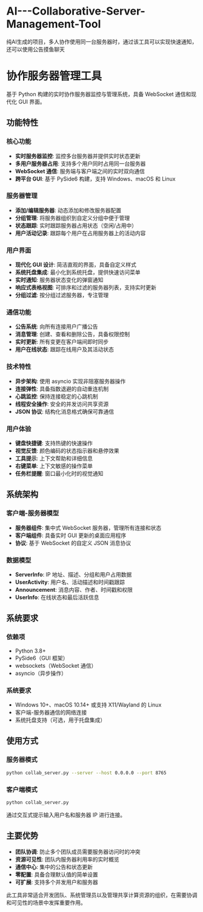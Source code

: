 # AI---Collaborative-Server-Management-Tool
纯AI生成的项目，多人协作使用同一台服务器时，通过该工具可以实现快速通知，还可以使用公告摸鱼聊天

# 协作服务器管理工具

基于 Python 构建的实时协作服务器监控与管理系统，具备 WebSocket 通信和现代化 GUI 界面。

## 功能特性

### 核心功能
- **实时服务器监控**: 监控多台服务器并提供实时状态更新
- **多用户服务器占用**: 支持多个用户同时占用同一台服务器
- **WebSocket 通信**: 服务端与客户端之间的实时双向通信
- **跨平台 GUI**: 基于 PySide6 构建，支持 Windows、macOS 和 Linux

### 服务器管理
- **添加/编辑服务器**: 动态添加和修改服务器配置
- **分组管理**: 将服务器组织到自定义分组中便于管理
- **状态跟踪**: 实时跟踪服务器占用状态（空闲/占用中）
- **用户活动记录**: 跟踪每个用户在占用服务器上的活动内容

### 用户界面
- **现代化 GUI 设计**: 简洁直观的界面，具备自定义样式
- **系统托盘集成**: 最小化到系统托盘，提供快速访问菜单
- **实时通知**: 服务器状态变化的弹窗通知
- **响应式表格视图**: 可排序和过滤的服务器列表，支持实时更新
- **分组过滤**: 按分组过滤服务器，专注管理

### 通信功能
- **公告系统**: 向所有连接用户广播公告
- **消息管理**: 创建、查看和删除公告，具备权限控制
- **实时更新**: 所有变更在客户端间即时同步
- **用户在线状态**: 跟踪在线用户及其活动状态

### 技术特性
- **异步架构**: 使用 asyncio 实现非阻塞服务器操作
- **连接弹性**: 具备指数退避的自动重连机制
- **心跳监控**: 保持连接稳定的心跳机制
- **线程安全操作**: 安全的并发访问共享资源
- **JSON 协议**: 结构化消息格式确保可靠通信

### 用户体验
- **键盘快捷键**: 支持热键的快速操作
- **视觉反馈**: 颜色编码的状态指示器和悬停效果
- **工具提示**: 上下文帮助和详细信息
- **右键菜单**: 上下文敏感的操作菜单
- **任务栏提醒**: 窗口最小化时的视觉通知

## 系统架构

### 客户端-服务器模型
- **服务器组件**: 集中式 WebSocket 服务器，管理所有连接和状态
- **客户端组件**: 具备实时 GUI 更新的桌面应用程序
- **协议**: 基于 WebSocket 的自定义 JSON 消息协议

### 数据模型
- **ServerInfo**: IP 地址、描述、分组和用户占用数据
- **UserActivity**: 用户名、活动描述和时间戳跟踪
- **Announcement**: 消息内容、作者、时间戳和权限
- **UserInfo**: 在线状态和最后活跃信息

## 系统要求

### 依赖项
- Python 3.8+
- PySide6（GUI 框架）
- websockets（WebSocket 通信）
- asyncio（异步操作）

### 系统要求
- Windows 10+、macOS 10.14+ 或支持 X11/Wayland 的 Linux
- 客户端-服务器通信的网络连接
- 系统托盘支持（可选，用于托盘集成）

## 使用方式

### 服务器模式
```bash
python collab_server.py --server --host 0.0.0.0 --port 8765
```

### 客户端模式
```bash
python collab_server.py
```
通过交互式提示输入用户名和服务器 IP 进行连接。

## 主要优势

- **团队协调**: 防止多个团队成员需要服务器访问时的冲突
- **资源可见性**: 团队内服务器利用率的实时概览
- **通信中心**: 集中的公告和状态更新
- **零配置**: 具备合理默认值的简单设置
- **可扩展**: 支持多个并发用户和服务器

此工具非常适合开发团队、系统管理员以及管理共享计算资源的组织，在需要协调和可见性的场景中发挥重要作用。
